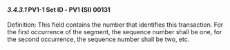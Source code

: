 #### *3.4.3.1* PV1-1 Set ID ‑ PV1 (SI) 00131

Definition: This field contains the number that identifies this transaction. For the first occurrence of the segment, the sequence number shall be one, for the second occurrence, the sequence number shall be two, etc.
